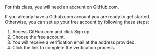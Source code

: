 For this class, you will need an account on GitHub.com.

If you already have a Github.com account you are ready to get started. Otherwise, you can set up your free account by following these steps:

1. Access GitHub.com and click Sign up.
2. Choose the free account.
3. You will receive a verification email at the address provided.
4. Click the link to complete the verification process.
